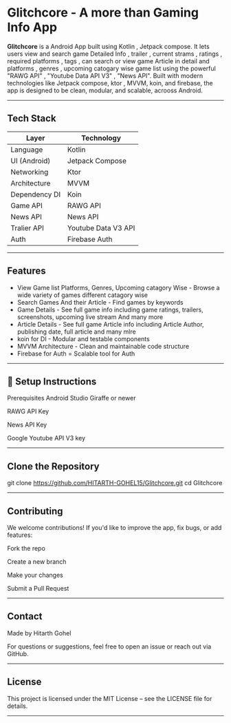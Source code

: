 # Glitchcore - A more than Gaming Info App

**Glitchcore** is a Android App built using Kotlin , Jetpack compose. It lets users view and search game Detailed Info , trailer , current strams , ratings , required platforms , tags , can search or view game Article in detail and platforms , genres , upcoming catogary wise game list using the powerful "RAWG API" , "Youtube Data API V3" , "News API". Built with modern technologies like Jetpack compose, ktor , MVVM, koin, and firebase, the app is designed to be clean, modular, and scalable, acrooss Android.

---

## Tech Stack 

| Layer             | Technology             |
|------------------|------------------------|
| Language         | Kotlin                 |
| UI (Android)     | Jetpack Compose        |
| Networking       | Ktor                   |
| Architecture     | MVVM                   |
| Dependency DI    | Koin                   |
| Game API         | RAWG API               |
| News API         | News API               |
| Tralier API      | Youtube Data V3 API    |
| Auth             | Firebase Auth          |

---

## Features

- View Game list Platforms, Genres, Upcoming catagory Wise - Browse a wide variety of games different catagory wise
- Search Games And their Article - Find games by keywords
- Game Details - See full game info including game ratings, trailers, screenshots, upcoming live stream And many more
- Article Details - See full game Article info including Article Author, publishing date, full article and many mlre
- koin for DI - Modular and testable components
- MVVM Architecture - Clean and maintainable code structure
- Firebase for Auth = Scalable tool for Auth

---

## 🔧 Setup Instructions
Prerequisites
Android Studio Giraffe or newer

RAWG API Key

News API Key

Google Youtube API V3 key

---

## Clone the Repository

git clone https://github.com/HITARTH-GOHEL15/Glitchcore.git
cd Glitchcore

---


## Contributing
We welcome contributions! If you'd like to improve the app, fix bugs, or add features:

Fork the repo

Create a new branch

Make your changes

Submit a Pull Request 

---

##  Contact
Made by Hitarth Gohel

For questions or suggestions, feel free to open an issue or reach out via GitHub.

---

##  License
This project is licensed under the MIT License – see the LICENSE file for details.

---

